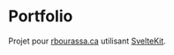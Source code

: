 # Portfolio

Projet pour [rbourassa.ca](https://rbourassa.ca) utilisant [SvelteKit](https://kit.svelte.dev/).